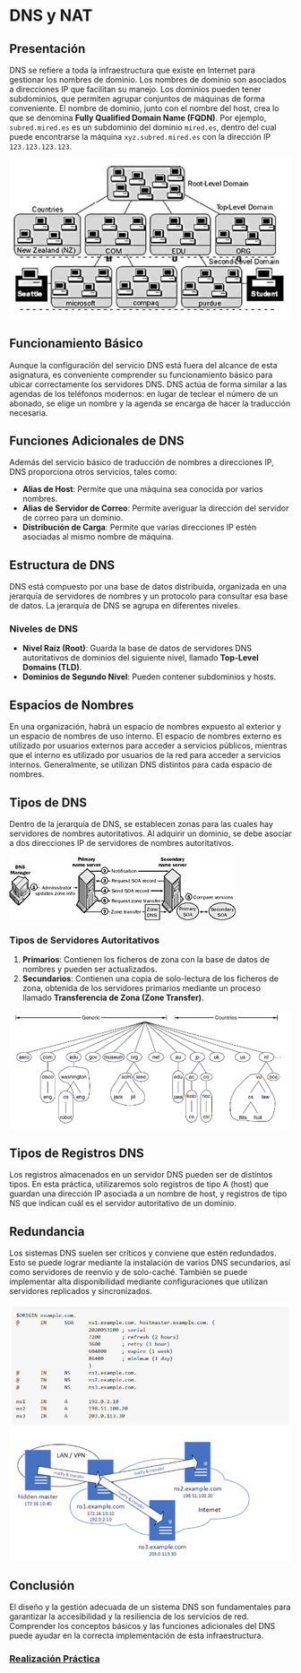 # DNS y NAT

## Presentación

DNS se refiere a toda la infraestructura que existe en Internet para gestionar los nombres de dominio. Los nombres de dominio son asociados a direcciones IP que facilitan su manejo. Los dominios pueden tener subdominios, que permiten agrupar conjuntos de máquinas de forma conveniente. El nombre de dominio, junto con el nombre del host, crea lo que se denomina **Fully Qualified Domain Name (FQDN)**. Por ejemplo, `subred.mired.es` es un subdominio del dominio `mired.es`, dentro del cual puede encontrarse la máquina `xyz.subred.mired.es` con la dirección IP `123.123.123.123`.

![alt text](/PKT/DNS_NAT/imagenes/image.png)

## Funcionamiento Básico
Aunque la configuración del servicio DNS está fuera del alcance de esta asignatura, es conveniente comprender su funcionamiento básico para ubicar correctamente los servidores DNS. DNS actúa de forma similar a las agendas de los teléfonos modernos: en lugar de teclear el número de un abonado, se elige un nombre y la agenda se encarga de hacer la traducción necesaria.

## Funciones Adicionales de DNS
Además del servicio básico de traducción de nombres a direcciones IP, DNS proporciona otros servicios, tales como:

- **Alias de Host**: Permite que una máquina sea conocida por varios nombres.
- **Alias de Servidor de Correo**: Permite averiguar la dirección del servidor de correo para un dominio.
- **Distribución de Carga**: Permite que varias direcciones IP estén asociadas al mismo nombre de máquina.

## Estructura de DNS
DNS está compuesto por una base de datos distribuida, organizada en una jerarquía de servidores de nombres y un protocolo para consultar esa base de datos. La jerarquía de DNS se agrupa en diferentes niveles. 

### Niveles de DNS
- **Nivel Raíz (Root)**: Guarda la base de datos de servidores DNS autoritativos de dominios del siguiente nivel, llamado **Top-Level Domains (TLD)**.
- **Dominios de Segundo Nivel**: Pueden contener subdominios y hosts.

## Espacios de Nombres
En una organización, habrá un espacio de nombres expuesto al exterior y un espacio de nombres de uso interno. El espacio de nombres externo es utilizado por usuarios externos para acceder a servicios públicos, mientras que el interno es utilizado por usuarios de la red para acceder a servicios internos. Generalmente, se utilizan DNS distintos para cada espacio de nombres.

## Tipos de DNS
Dentro de la jerarquía de DNS, se establecen zonas para las cuales hay servidores de nombres autoritativos. Al adquirir un dominio, se debe asociar a dos direcciones IP de servidores de nombres autoritativos.

![alt text](/PKT/DNS_NAT/imagenes/image-1.png)

### Tipos de Servidores Autoritativos
1. **Primarios**: Contienen los ficheros de zona con la base de datos de nombres y pueden ser actualizados.
2. **Secundarios**: Contienen una copia de solo-lectura de los ficheros de zona, obtenida de los servidores primarios mediante un proceso llamado **Transferencia de Zona (Zone Transfer)**.

![alt text](/PKT/DNS_NAT/imagenes/image-2.png)
## Tipos de Registros DNS
Los registros almacenados en un servidor DNS pueden ser de distintos tipos. En esta práctica, utilizaremos solo registros de tipo A (host) que guardan una dirección IP asociada a un nombre de host, y registros de tipo NS que indican cuál es el servidor autoritativo de un dominio.

## Redundancia
Los sistemas DNS suelen ser críticos y conviene que estén redundados. Esto se puede lograr mediante la instalación de varios DNS secundarios, así como servidores de reenvío y de solo-caché. También se puede implementar alta disponibilidad mediante configuraciones que utilizan servidores replicados y sincronizados.

![alt text](/PKT/DNS_NAT/imagenes/image-3.png)

## Conclusión
El diseño y la gestión adecuada de un sistema DNS son fundamentales para garantizar la accesibilidad y la resiliencia de los servicios de red. Comprender los conceptos básicos y las funciones adicionales del DNS puede ayudar en la correcta implementación de esta infraestructura.

### [Realización Práctica](EjemploDNS_NAT.md)